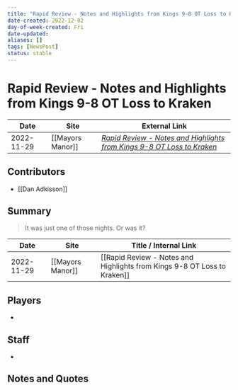 ```yaml
---
title: "Rapid Review - Notes and Highlights from Kings 9-8 OT Loss to Kraken"
date-created: 2022-12-02
day-of-week-created: Fri
date-updated: 
aliases: []
tags: [NewsPost]
status: stable
---
```


# Rapid Review - Notes and Highlights from Kings 9-8 OT Loss to Kraken

| Date       | Site             | External Link                                                                                                                                                                 |
| ---------- | ---------------- | ----------------------------------------------------------------------------------------------------------------------------------------------------------------------------- |
| 2022-11-29 | [[Mayors Manor]] | [*Rapid Review - Notes and Highlights from Kings 9-8 OT Loss to Kraken*](https://mayorsmanor.com/2022/11/rapid-review-notes-and-highlights-from-kings-9-8-ot-loss-to-kraken/) |

## Contributors
- [[Dan Adkisson]]

## Summary
> It was just one of those nights.
> Or was it?

| Date | Site | Title / Internal Link | 
| ---- | ---- | --------------------- |
| 2022-11-29 | [[Mayors Manor]]                  | [[Rapid Review - Notes and Highlights from Kings 9-8 OT Loss to Kraken]]                                                                                                                                                                            |

## Players
- 

## Staff
- 

## Notes and Quotes
> 

